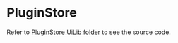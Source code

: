 # PluginStore

Refer to [PluginStore UiLib folder](../../uilib/src/lib/plugins/plugin-store/) to see the source code.
